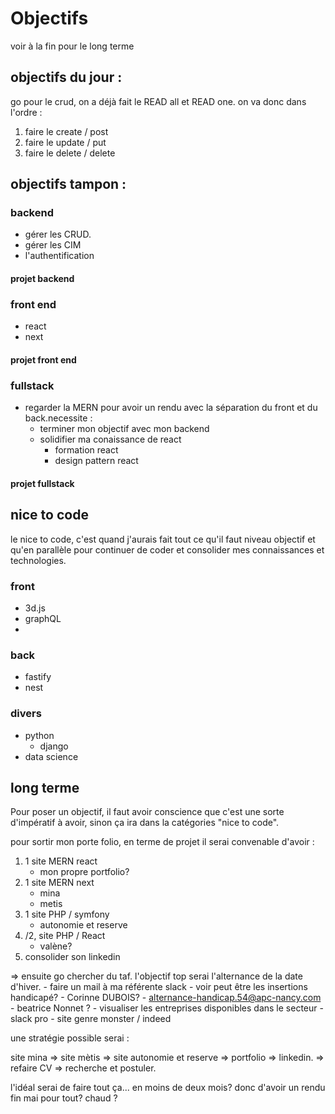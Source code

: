 # Objectifs 

voir à la fin pour le long terme

## objectifs du jour :

go pour le crud, on a déjà fait le READ all et READ one. on va donc dans l'ordre :
1. faire le create / post
2. faire le update / put
3. faire le delete / delete

## objectifs tampon :

### backend

- gérer les CRUD.
- gérer les CIM
- l'authentification

#### projet backend

### front end

- react
- next

#### projet front end

### fullstack
- regarder la MERN pour avoir un rendu avec la séparation du front et du back.necessite : 
    - terminer mon objectif avec mon backend
    - solidifier ma conaissance de react
        - formation react
        - design pattern react

#### projet fullstack



## nice to code

le nice to code, c'est quand j'aurais fait tout ce qu'il faut niveau objectif et qu'en parallèle pour continuer de coder et consolider mes connaissances et technologies.

### front

- 3d.js
- graphQL
- 

### back

- fastify
- nest

### divers
- python
    - django
- data science

## long terme

Pour poser un objectif, il faut avoir conscience que c'est une sorte d'impératif à avoir, sinon ça ira dans la catégories "nice to code".

pour sortir mon porte folio, en terme de projet il serai convenable d'avoir :
1. 1 site MERN react
    - mon propre portfolio?
2. 1 site MERN next
    - mina
    - metis
3. 1 site PHP / symfony
    -   autonomie et reserve
3. /2, site PHP / React
    - valène?
4. consolider son linkedin

=> ensuite go chercher du taf. l'objectif top serai l'alternance de la date d'hiver.
    - faire un mail à ma référente slack
    - voir peut être les insertions handicapé?
        - Corinne DUBOIS?
        - alternance-handicap.54@apc-nancy.com
        - beatrice Nonnet ?
    - visualiser les entreprises disponibles dans le secteur
        - slack pro
        - site genre monster / indeed

une stratégie possible serai :

site mina => site mètis => site autonomie et reserve => portfolio => linkedin. => refaire CV => recherche et postuler.

l'idéal serai de faire tout ça... en moins de deux mois? donc d'avoir un rendu fin mai pour tout? chaud ?
